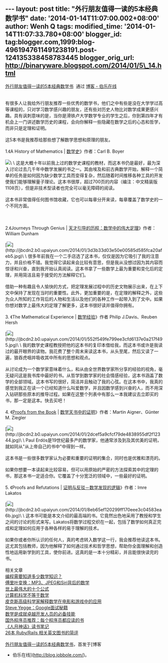 --- layout: post title: "外行朋友值得一读的5本经典数学书" date:
'2014-01-14T11:07:00.002+08:00' author: Wenh Q tags: modified\_time:
'2014-01-14T11:07:33.780+08:00' blogger\_id:
tag:blogger.com,1999:blog-4961947611491238191.post-124135338458783445
blogger\_orig\_url: http://binaryware.blogspot.com/2014/01/5\_14.html
---
[外行朋友值得一读的5本经典数学书](http://blog.jobbole.com/55179/)  通过
[博客 - 伯乐在线](http://blog.jobbole.com/)\
\
\
有很多人让我给外行朋友推荐一些优秀的数学书，他们之中有些是没在大学学过高等课程的，只对学习数学感兴趣的朋友，还有些对历史人物比对数学成果更感兴趣。具有讽刺意味的是，当你是滑铁卢大学数学专业的学生之后，你到第四年才有机会上一门讲述数学历史的课程，会向你解释一些隐藏在数学之后的心态和哲学，而非只是定理和证明。\
\
这5本书是我推荐给那些想了解数学思想和原理的朋友。\
\
1.《A History of Mathematics |
[数学史](http://www.amazon.cn/gp/product/B008QIYEEQ/ref=as_li_qf_sp_asin_il_tl?ie=UTF8&camp=536&creative=3200&creativeASIN=B008QIYEEQ&linkCode=as2&tag=vastwork-23)》作者：Carl
B. Boyer\
\
![](https://images-blogger-opensocial.googleusercontent.com/gadgets/proxy?url=http%3A%2F%2Fjbcdn2.b0.upaiyun.com%2F2014%2F01%2Fd75c2c2685481bc21c0291db4416b414.jpg&container=blogger&gadget=a&rewriteMime=image%2F*)\
\
这是大概十年以前我上过的数学史课程的教材，而这本书仍是最好，最为深入讨论过去几千年中数学发展的书之一。其由埃及和前古典数学开始，解释一个简单的任务是如何因为缺少数学工具而变得复杂，然后随着时间推移各种工具的开发使我们能够理解量子理论。这本书很厚，超过700页的内容（编注：中文精装版1108页），但是非技术型读者也完全可以毫无障碍的阅读。\
\
这本书非常值得任何图书馆收藏，它也可以每章分开来读，每章覆盖了数学史的一个不同方面。\
\
\
\
2.《Journeys Through Genius |
[天才引导的历程：数学中的伟大定理](http://www.amazon.cn/gp/product/B00AR8S1MY/ref=as_li_qf_sp_asin_il_tl?ie=UTF8&camp=536&creative=3200&creativeASIN=B00AR8S1MY&linkCode=as2&tag=vastwork-23)》作者：William
Dunham\
\
[![](https://images-blogger-opensocial.googleusercontent.com/gadgets/proxy?url=http%3A%2F%2Fjbcdn2.b0.upaiyun.com%2F2014%2F01%2F3d3b33d03e50e00585d585fca20afeb5.jpg&container=blogger&gadget=a&rewriteMime=image%2F*)](http://jbcdn2.b0.upaiyun.com/2014/01/3d3b33d03e50e00585d585fca20afeb5.jpg)\
\
很多年前我在一个二手店选了这本书，仅仅是因为它吸引了我的注意力，并且价格不错。我觉得它读起来会比较有意思，但是我从没想过因为其内容而惊讶和兴奋，直到我开始认真阅读。这本书拿了一些数学上最为重要和变化后的定理，并用简洁且易于接受的方法解释它们。\
\
借助一种有趣且令人愉快的方式，把定理发展过程中的历史文物展示出来，在上下文中保持了发现在当时的重要性。此外，更加重要的是，在定理的解释之外，这些为众人所知的工作背后的人物和生活以及他们的各种工作一起带入到了文中。如果你想对数学上最伟大的定理了解更多，这本书很好读并值得你拥有。\
\
3. 《The Mathematical Experience |
[数学经验](http://www.amazon.cn/gp/product/B00D7YBDGQ/ref=as_li_qf_sp_asin_il_tl?ie=UTF8&camp=536&creative=3200&creativeASIN=B00D7YBDGQ&linkCode=as2&tag=vastwork-23)》作者
Philip J.Davis、Reuben Hersh\
\
[![](https://images-blogger-opensocial.googleusercontent.com/gadgets/proxy?url=http%3A%2F%2Fjbcdn2.b0.upaiyun.com%2F2014%2F01%2F552f549fe799ee3cfd6137e0a217f495.jpg&container=blogger&gadget=a&rewriteMime=image%2F*)](http://jbcdn2.b0.upaiyun.com/2014/01/552f549fe799ee3cfd6137e0a217f495.jpg)\
\
我的数学史课程教授把他的这本书的复印本借给我，而这本书或许是我读过的最开眼界的读物。我花费了整个周末来读这本书，从头至尾，然后又读了一遍，狼吞虎咽并吸收其中所有的思想和观点。\
\
从讨论成为一个数学家意味着什么，和从由全世界数学家所分享的经验的视角，毫无疑问这是我书库中最好的书。从哲学到数学家的社会情感经验，这本书涵盖了数学的全部领域。这本书写的很好，简洁并且触动了我的心弦。在这本书中，我真的感觉到我正在读一个已经知道什么叫爱数学，并且因数学感到兴奋的人，而不用深入钻研那些原本的推导过程。如果在这整个列表中有那么一本我建议去立即买的书，那一定是这本。快去买吧！\
\
4. 《[Proofs from the
Book](http://www.amazon.cn/gp/product/B00F4NULQG/ref=as_li_qf_sp_asin_il_tl?ie=UTF8&camp=536&creative=3200&creativeASIN=B00F4NULQG&linkCode=as2&tag=vastwork-23)
|
[数学天书中的证明](http://www.amazon.cn/gp/product/B005035Z3O/ref=as_li_qf_sp_asin_il_tl?ie=UTF8&camp=536&creative=3200&creativeASIN=B005035Z3O&linkCode=as2&tag=vastwork-23)》作者：Martin
Aigner、Günter M. Ziegler\
\
[![](https://images-blogger-opensocial.googleusercontent.com/gadgets/proxy?url=http%3A%2F%2Fjbcdn2.b0.upaiyun.com%2F2014%2F01%2F2dcef5a9cfcf79de4838955df2f12344.jpg&container=blogger&gadget=a&rewriteMime=image%2F*)](http://jbcdn2.b0.upaiyun.com/2014/01/2dcef5a9cfcf79de4838955df2f12344.jpg)\
\
Paul
Erdös是19世纪最多产的数学家，他通常涉及到及其优美的证明，就如同从"从上帝自己的书中"中得到一样。\
\
这本书是一些很多数学家认为必要和重要的证明的集合，同时也是优雅和漂亮的。\
\
如果你想要一本读起来比较容易，但可以用原始的严密的方法探索其中的定理的书，那这本书一定适合你。它覆盖了十分宽泛的领域中，一些最好的证明。\
\
5. 《Proofs and Refutations |
[证明与反驳－数学发现的逻辑](http://www.amazon.cn/gp/product/B0011F6WWI/ref=as_li_qf_sp_asin_il_tl?ie=UTF8&camp=536&creative=3200&creativeASIN=B0011F6WWI&linkCode=as2&tag=vastwork-23)》作者：Imre
Lakatos\
\
[![](https://images-blogger-opensocial.googleusercontent.com/gadgets/proxy?url=http%3A%2F%2Fjbcdn2.b0.upaiyun.com%2F2014%2F01%2F8eb65ef120299ff170eee3c04583ea6b.jpg&container=blogger&gadget=a&rewriteMime=image%2F*)](http://jbcdn2.b0.upaiyun.com/2014/01/8eb65ef120299ff170eee3c04583ea6b.jpg)\
\
这本书可能是本文介绍的最高端的书。它竟然出色地采用了教授和学生之间的讨论的形式来写。Lakatos将数学过程交织在一起，包括了数学如何真正完成和定理如何应用于各种各样的易于理解的技术。\
\
如果你或者你所认识的任何人，真的考虑转入数学这一行，我会推荐他读这本书。这尤其包括教师，因为他解释了如何通过技术和哲学思想，帮助你全面理解和创造性地运用新学到的工具，使你前进。这真的是一本十分精彩，并且能很快读完的书。\
\
相关文章\
[编程需要知道多少数学知识？](http://blog.jobbole.com/19348/)\
[傅里叶变换：MP3、JPEG和Siri背后的数学](http://blog.jobbole.com/51301/)\
[世上最伟大的十个公式](http://blog.jobbole.com/1401/)\
[计算机科学不等于数学](http://blog.jobbole.com/19227/)\
[皮克斯高级科学家解释数学在电影和游戏中的应用](http://blog.jobbole.com/36872/)\
[Steve Yegge：Google面试秘籍](http://blog.jobbole.com/39650/)\
[数学是成就卓越开发人员的必备技能](http://blog.jobbole.com/444/)\
[国外程序员推荐：每个程序员都应读的书](http://blog.jobbole.com/5886/)\
[《人月神话》读书笔记](http://blog.jobbole.com/24246/)\
[26本 Ruby/Rails 相关英文图书的简评](http://blog.jobbole.com/11646/)\
\
[外行朋友值得一读的5本经典数学书](http://blog.jobbole.com/55179/)，首发于[博客
- 伯乐在线](http://blog.jobbole.com/)。
